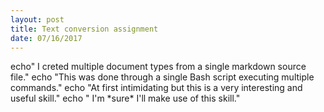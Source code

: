 ```yaml
---
layout: post
title: Text conversion assignment
date: 07/16/2017
---
```

<div class="man-title">
echo" I creted multiple document types from a single markdown source file."
echo "This was done through a single Bash script executing multiple commands."
echo "At first intimidating but this is a very interesting and useful skill."
echo " I'm *sure* I'll make use of this skill."
</div>
<div class="manual manual-title">
